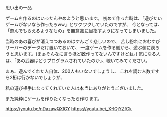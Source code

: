 思い出の一品



ゲームを作るのはいったんやめようと思います。
初めて作った時は、「遊びたいゲームがないなら作ったろww」とワクワクしていたのですが、 
今となっては、「遊んでもらえるようなもの」を無意識に目指すようになってしまいました。

当時のあの喜びが消えつつあるのはすんごく悲しいので、
苦し紛れにおむすびサーバーのデータだけ置いておいて、
一度ゲームを作る側から、遊ぶ側に戻ろうと思います。(まぁそんなに言うほど数作ってないんですけどね。) 
気になる人は、「あの武器はどうプログラムされていたのか」、覗いてみてください。

まぁ、遊んでくれた人自体、200人もいないでしょうし、
これを読む人数ですら2桁は行かないでしょうが、

私の遊び相手になってくれていた人は本当にありがとうございました。


また純粋にゲームを作りたくなったら作ります。




https://youtu.be/nDazawQXlGY https://youtu.be/_X-IQjYZfCk
